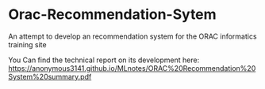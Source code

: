 # Orac-Recommendation-Sytem
An attempt to develop an recommendation system for the ORAC informatics training site

You Can find the technical report on its development here:
https://anonymous3141.github.io/MLnotes/ORAC%20Recommendation%20System%20summary.pdf
